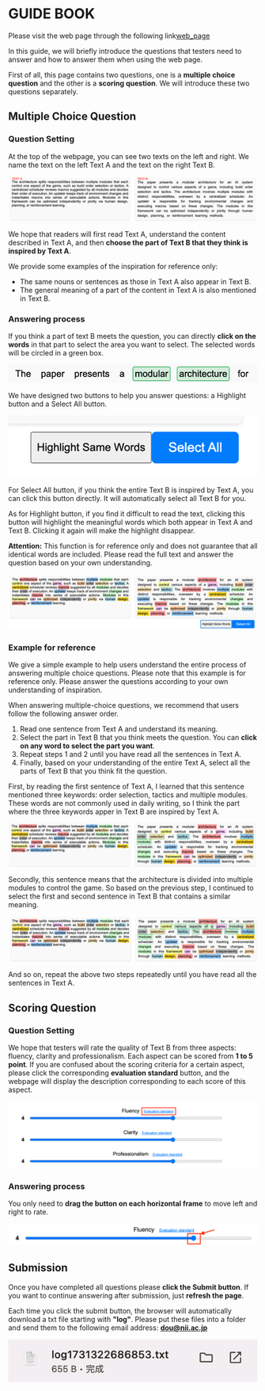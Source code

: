 # GUIDE BOOK
Please visit the web page through the following link[web_page]([链接地址](http://47.95.158.98:8530/))

In this guide, we will briefly introduce the questions that testers need to answer and how to answer them when using the web page.

First of all, this page contains two questions, one is a **multiple choice question** and the other is a **scoring question**. We will introduce these two questions separately.

## Multiple Choice Question
### Question Setting
At the top of the webpage, you can see two texts on the left and right. We name the text on the left Text A and the text on the right Text B. 

![Two texts at the top of the webpage](GUIDE_BOOK/multi.png)

We hope that readers will first read Text A, understand the content described in Text A, and then **choose the part of Text B that they think is inspired by Text A**.

We provide some examples of the inspiration for reference only:
- The same nouns or sentences as those in Text A also appear in Text B.
- The general meaning of a part of the content in Text A is also mentioned in Text B.

### Answering process
If you think a part of text B meets the question, you can directly **click on the words** in that part to select the area you want to select. The selected words will be circled in a green box.

![Selection](GUIDE_BOOK/select.png)

We have designed two buttons to help you answer questions: a Highlight button and a Select All button.

![Hightlight and Select All button](GUIDE_BOOK/button.png)

For Select All button, if you think the entire Text B is inspired by Text A, you can click this button directly. It will automatically select all Text B for you.

As for Highlight button, if you find it difficult to read the text, clicking this button will highlight the meaningful words which both appear in Text A and Text B. Clicking it again will make the highlight disappear.

**Attention:** This function is for reference only and does not guarantee that all identical words are included. Please read the full text and answer the question based on your own understanding.

![Hightlight](GUIDE_BOOK/highlight.png)

### Example for reference
We give a simple example to help users understand the entire process of answering multiple choice questions. Please note that this example is for reference only. Please answer the questions according to your own understanding of inspiration.

When answering multiple-choice questions, we recommend that users follow the following answer order.
1. Read one sentence from Text A and understand its meaning.
2. Select the part in Text B that you think meets the question. You can **click on any word to select the part you want**.
3. Repeat steps 1 and 2 until you have read all the sentences in Text A.
4. Finally, based on your understanding of the entire Text A, select all the parts of Text B that you think fit the question.

First, by reading the first sentence of Text A, I learned that this sentence mentioned three keywords: order selection, tactics and multiple modules. These words are not commonly used in daily writing, so I think the part where the three keywords apper in Text B are inspired by Text A.

![Step 1](GUIDE_BOOK/step_1.png)

Secondly, this sentence means that the architecture is divided into multiple modules to control the game. So based on the previous step, I continued to select the first and second sentence in Text B that contains a similar meaning. 

![Step 2](GUIDE_BOOK/step_2.png)

And so on, repeat the above two steps repeatedly until you have read all the sentences in Text A.

## Scoring Question
### Question Setting
We hope that testers will rate the quality of Text B from three aspects: fluency, clarity and professionalism. Each aspect can be scored from **1 to 5 point**. If you are confused about the scoring criteria for a certain aspect, please click the corresponding **evaluation standard** button, and the webpage will display the description corresponding to each score of this aspect.

![Scoring question](GUIDE_BOOK/scoring.png)

### Answering process
You only need to **drag the button on each horizontal frame** to move left and right to rate.

![Scoring button](GUIDE_BOOK/score_button.png)

## Submission
Once you have completed all questions please **click the Submit button**. If you want to continue answering after submission, just **refresh the page**.

Each time you click the submit button, the browser will automatically download a txt file starting with **"log"**. Please put these files into a folder and send them to the following email address: **dou@nii.ac.jp**

![Submit](GUIDE_BOOK/submission.png)
